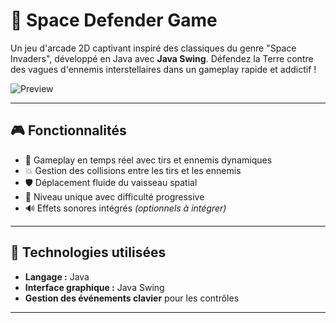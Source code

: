 # 🚀 Space Defender Game

Un jeu d'arcade 2D captivant inspiré des classiques du genre "Space Invaders", développé en Java avec **Java Swing**. Défendez la Terre contre des vagues d'ennemis interstellaires dans un gameplay rapide et addictif !

![Preview](./assets/screenshot.png) <!-- Tu peux ajouter une image ici -->

---

## 🎮 Fonctionnalités

- 👾 Gameplay en temps réel avec tirs et ennemis dynamiques
- 💥 Gestion des collisions entre les tirs et les ennemis
- 🛡️ Déplacement fluide du vaisseau spatial
- 🌌 Niveau unique avec difficulté progressive
- 🔊 Effets sonores intégrés *(optionnels à intégrer)*

---

## 🧪 Technologies utilisées

- **Langage :** Java
- **Interface graphique :** Java Swing
- **Gestion des événements clavier** pour les contrôles

---


